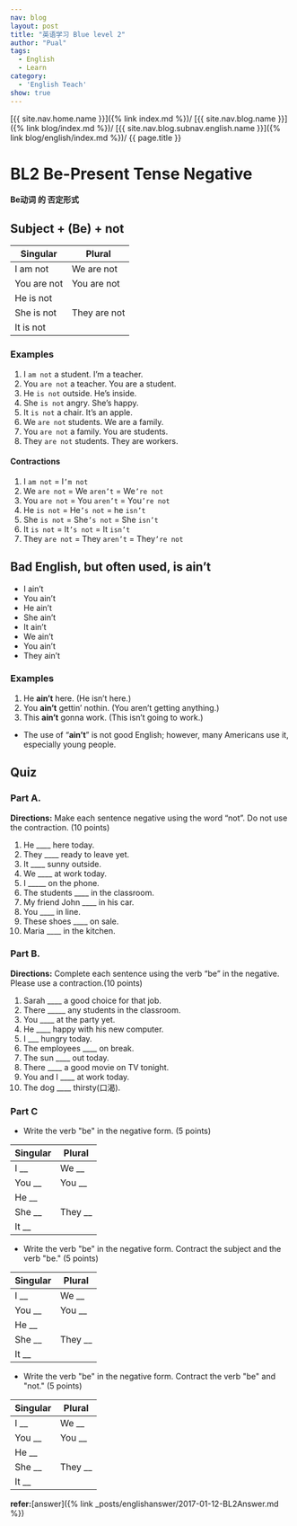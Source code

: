 ```yaml
---
nav: blog
layout: post
title: "英语学习 Blue level 2"
author: "Pual"
tags:
  - English
  - Learn
category:
  - 'English Teach'
show: true
---
```


[{{ site.nav.home.name }}]({% link index.md %})/
[{{ site.nav.blog.name }}]({% link blog/index.md %})/
[{{ site.nav.blog.subnav.english.name }}]({% link blog/english/index.md %})/
{{ page.title }}

# BL2  Be-Present Tense Negative

**Be动词 的 否定形式**

## Subject + (Be) + not

Singular | Plural
-------- | -------
I am not | We are not
You are not | You are not
He is not |
She is not | They are not
It is not |

### Examples
1. I `am not` a student. I’m a teacher.
2. You `are not` a teacher. You are a student.
3. He `is not` outside. He’s inside.
4. She `is not` angry. She’s happy.
5. It `is not` a chair.  It’s an apple.
6. We `are not` students. We are a family.
7. You `are not` a family.  You are students.
8. They `are not` students.  They are workers.

#### Contractions
1. I `am not` = I`’m not`
2. We `are not` = We `aren’t` = We`’re not`
3. You `are not` = You `aren’t` = You`’re not`
4. He `is not` = He`’s not` = he `isn’t`
5. She `is not` = She`’s not` = She `isn’t`
6. It `is not` = It`’s not` = It `isn’t`
7. They `are not` = They `aren’t` = They`’re not`

## Bad English, but often used, is ain’t
* I ain’t
* You ain’t
* He ain’t
* She ain’t
* It ain’t
* We ain’t
* You ain’t
* They ain’t

### Examples
1. He **ain’t** here. (He isn’t here.)
2. You **ain’t** gettin’ nothin. (You aren’t getting anything.)
3. This **ain’t**  gonna work. (This isn’t going to work.)

* The use of “**ain’t**” is not good English; however, many Americans use it, especially young people.

## Quiz

### Part A.
**Directions:** Make each sentence negative using the word “not”. Do not use the contraction. (10 points)
1. He ____ here today.
2. They ____ ready to leave yet.
3. It ____ sunny outside.
4. We ____ at work today.
5. I _____ on the phone.
6. The students ____ in the classroom.
7. My friend John ____ in his car.
8. You ____ in line.
9. These shoes ____ on sale.
10. Maria ____ in the kitchen.

### Part B.
**Directions:** Complete each sentence using the verb “be” in the negative. Please use a contraction.(10 points)
1. Sarah ____ a good choice for that job.
2. There _____ any students in the classroom.
3. You ____ at the party yet.
4. He ____ happy with his new computer.
5. I ___ hungry today.
6. The employees ____ on break.
7. The sun ____ out today.
8. There ____ a good movie on TV tonight.
9. You and I ____ at work today.
10. The dog ____ thirsty(口渴).

### Part C 
* Write the verb "be" in the negative form. (5 points)

Singular | Plural
-------- | ------
I __ | We __
You __ | You __
He __ |
She __ | They __
It __ |


* Write the verb "be" in the negative form. Contract the subject and the verb "be." (5 points)

Singular | Plural
-------- | ------
I __ | We __
You __ | You __
He __ |
She __ | They __
It __ |


* Write the verb "be" in the negative form. Contract the verb "be" and "not." (5 points)

Singular | Plural
-------- | ------
I __ | We __
You __ | You __
He __ |
She __ | They __
It __ |

**refer:**[answer]({% link _posts/englishanswer/2017-01-12-BL2Answer.md %})